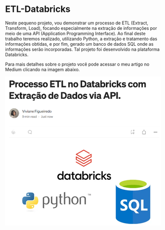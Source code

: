 # ETL-Databricks
Neste pequeno projeto, vou demonstrar um processo de ETL (Extract, Transform, Load), focando especialmente na extração de informações por meio de uma API (Application Programming Interface). Ao final deste trabalho teremos realizado, utilizando Python, a extração e tratamento das informações obtidas, e por fim, gerado um banco de dados SQL onde as informações serão incorporadas. Tal projeto foi desenvolvido na plataforma Databricks.

Para mais detalhes sobre o projeto você pode acessar o meu artigo no Medium clicando na imagem abaixo.

[![Capa](Imagens/Capa.png)](https://medium.com/@vivifigueiredo/processo-etl-no-databricks-com-extração-de-dados-via-api-056810cc5af3)
